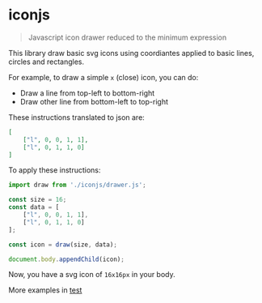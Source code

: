 # iconjs
> Javascript icon drawer reduced to the minimum expression


This library draw basic svg icons using coordiantes applied to basic lines, circles and rectangles.

For example, to draw a simple `x` (close) icon, you can do:

- Draw a line from top-left to bottom-right
- Draw other line from bottom-left to top-right

These instructions translated to json are:

```json
[
	["l", 0, 0, 1, 1],
    ["l", 0, 1, 1, 0]
]
```

To apply these instructions:

```js
import draw from './iconjs/drawer.js';

const size = 16;
const data = [
	["l", 0, 0, 1, 1],
    ["l", 0, 1, 1, 0]
];

const icon = draw(size, data);

document.body.appendChild(icon);
```

Now, you have a svg icon of `16x16px` in your body.

More examples in [test](test/test.js)
